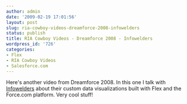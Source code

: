```yaml
---
author: admin
date: '2009-02-19 17:01:56'
layout: post
slug: ria-cowboy-videos-dreamforce-2008-infowelders
status: publish
title: RIA Cowboy Videos - Dreamforce 2008 - Infowelders
wordpress_id: '726'
categories:
- Flex
- RIA Cowboy Videos
- Salesforce.com
---
```


Here's another video from Dreamforce 2008. In this one I talk with
[Infowelders](http://www.infowelders.com/) about their custom data
visualizations built with Flex and the Force.com platform. Very cool stuff!

